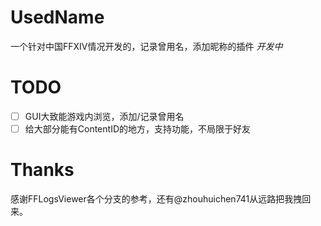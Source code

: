 # UsedName

一个针对中国FFXIV情况开发的，记录曾用名，添加昵称的插件 *开发中*

# TODO
- [ ] GUI大致能游戏内浏览，添加/记录曾用名
- [ ] 给大部分能有ContentID的地方，支持功能，不局限于好友

# Thanks
感谢FFLogsViewer各个分支的参考，还有@zhouhuichen741从远路把我拽回来。
